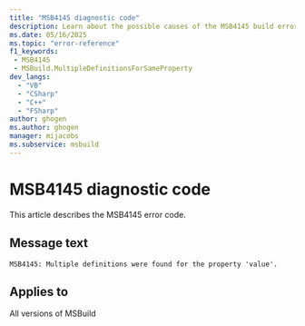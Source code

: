 ```yaml
---
title: "MSB4145 diagnostic code"
description: Learn about the possible causes of the MSB4145 build error, and get troubleshooting tips.
ms.date: 05/16/2025
ms.topic: "error-reference"
f1_keywords:
 - MSB4145
 - MSBuild.MultipleDefinitionsForSameProperty
dev_langs:
  - "VB"
  - "CSharp"
  - "C++"
  - "FSharp"
author: ghogen
ms.author: ghogen
manager: mijacobs
ms.subservice: msbuild
---
```


# MSB4145 diagnostic code

<!-- :::ErrorDefinitionDescription::: -->
<!-- :::editable-content name="introDescription"::: -->
This article describes the MSB4145 error code.
<!-- :::editable-content-end::: -->

## Message text

<!-- :::editable-content name="messageText"::: -->
`MSB4145: Multiple definitions were found for the property 'value'.`
<!-- :::editable-content-end::: -->
<!-- MSB4145: Multiple definitions were found for the property "{0}". -->

<!-- :::editable-content name="postOutputDescription"::: -->
<!--
{StrBegin="MSB4145: "}
-->
<!-- :::editable-content-end::: -->
<!-- :::ErrorDefinitionDescription-end::: -->

## Applies to

All versions of MSBuild
